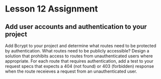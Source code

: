 # Lesson 12 Assignment

## Add user accounts and authentication to your project
Add Bcrypt to your project and determine what routes need to be protected by authentication. What routes need to be publicly accessible? Design a solution that prohibits access to routes from unauthenticated users where appropriate. For each route that requires authentication, add a test to your request specs that expects a 404 (not found) or 403 (forbidden) response when the route receieves a request from an unauthenticated user.
